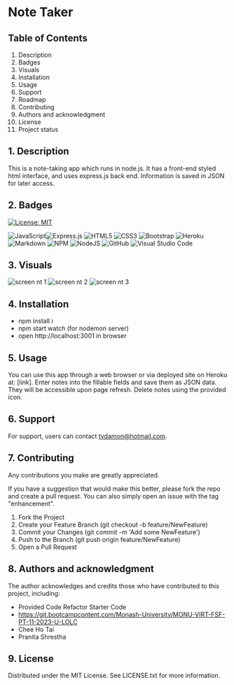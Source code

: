 # Note Taker 

## Table of Contents

1. Description
2. Badges
3. Visuals
4. Installation
5. Usage
6. Support
7. Roadmap
8. Contributing 
9. Authors and acknowledgment
10. License
11. Project status

## 1. Description

This is a note-taking app which runs in node.js. It has a front-end styled html interface, and uses express.js back end. Information is saved in JSON for later access.

## 2. Badges

[![License: MIT](https://img.shields.io/badge/License-MIT-yellow.svg)](https://opensource.org/licenses/MIT)

![JavaScript](https://img.shields.io/badge/javascript-%23323330.svg?style=for-the-badge&logo=javascript&logoColor=%23F7DF1E)![Express.js](https://img.shields.io/badge/express.js-%23404d59.svg?style=for-the-badge&logo=express&logoColor=%2361DAFB) ![HTML5](https://img.shields.io/badge/html5-%23E34F26.svg?style=for-the-badge&logo=html5&logoColor=white) ![CSS3](https://img.shields.io/badge/css3-%231572B6.svg?style=for-the-badge&logo=css3&logoColor=white) ![Bootstrap](https://img.shields.io/badge/bootstrap-%238511FA.svg?style=for-the-badge&logo=bootstrap&logoColor=white) ![Heroku](https://img.shields.io/badge/heroku-%23430098.svg?style=for-the-badge&logo=heroku&logoColor=white) ![Markdown](https://img.shields.io/badge/markdown-%23000000.svg?style=for-the-badge&logo=markdown&logoColor=white) ![NPM](https://img.shields.io/badge/NPM-%23CB3837.svg?style=for-the-badge&logo=npm&logoColor=white) ![NodeJS](https://img.shields.io/badge/node.js-6DA55F?style=for-the-badge&logo=node.js&logoColor=white) ![GitHub](https://img.shields.io/badge/github-%23121011.svg?style=for-the-badge&logo=github&logoColor=white) ![Visual Studio Code](https://img.shields.io/badge/Visual%20Studio%20Code-0078d7.svg?style=for-the-badge&logo=visual-studio-code&logoColor=white)

## 3. Visuals

![screen nt 1](https://github.com/sifzerda/note-taker/assets/139626561/efa135ae-e771-4e41-a626-42c7437a5147)
![screen nt 2](https://github.com/sifzerda/note-taker/assets/139626561/8db5a201-50c9-4816-9333-d4537f416174)
![screen nt 3](https://github.com/sifzerda/note-taker/assets/139626561/01ef020e-6c8a-4af7-9ea1-4cfb357a462b)

## 4. Installation

- npm install i
- npm start watch (for nodemon server)
- open http://localhost:3001 in browser

## 5. Usage

You can use this app through a web browser or via deployed site on Heroku at: [link]. Enter notes into the fillable fields and save them as JSON data. They will be accessible upon page refresh. Delete notes using the provided icon. 

## 6. Support

For support, users can contact tydamon@hotmail.com.

## 7. Contributing

Any contributions you make are greatly appreciated.

If you have a suggestion that would make this better, please fork the repo and create a pull request. You can also simply open an issue with the tag "enhancement". 
1.	Fork the Project
2.	Create your Feature Branch (git checkout -b feature/NewFeature)
3.	Commit your Changes (git commit -m 'Add some NewFeature')
4.	Push to the Branch (git push origin feature/NewFeature)
5.	Open a Pull Request

## 8. Authors and acknowledgment

The author acknowledges and credits those who have contributed to this project, including:
- Provided Code Refactor Starter Code
- https://git.bootcampcontent.com/Monash-University/MONU-VIRT-FSF-PT-11-2023-U-LOLC
- Chee Ho Tai
- Pranita Shrestha

## 9. License

Distributed under the MIT License. See LICENSE.txt for more information.
